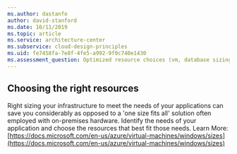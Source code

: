 ```yaml
---
ms.author: dastanfo
author: david-stanford
ms.date: 10/11/2019
ms.topic: article
ms.service: architecture-center
ms.subservice: cloud-design-principles
ms.uid: fe7458fa-7e8f-4fe5-a992-9f0c740e1430
ms.assessment_question: Optimized resource choices (vm, database sizing, etc) to match the needs of your application
---
```

## Choosing the right resources


Right sizing your infrastructure to meet the needs of your applications can save you considerably as opposed to a 'one size fits all' solution often employed with on-premises hardware. Identify the needs of your application and choose the resources that best fit those needs. Learn More: [https://docs.microsoft.com/en-us/azure/virtual-machines/windows/sizes](https://docs.microsoft.com/en-us/azure/virtual-machines/windows/sizes)